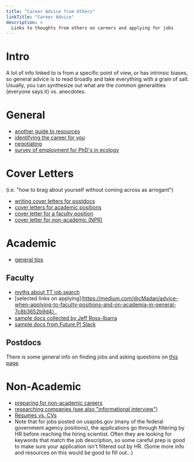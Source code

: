 ```yaml
---
title: "Career Advice from Others"
linkTitle: "Career Advice"
description: >
  Links to thoughts from others on careers and applying for jobs
---
```


# Intro

A lot of info linked to is from a specific point of view, or has intrinsic biases, so general advice is to read broadly and take everything with a grain of salt. Usually, you can synthesize out what are the common generalities (everyone says it) vs. anecdotes.

# General

* [another guide to resources](http://fromphdtolife.com/resources/)
* [identifying the career for you](https://80000hours.org/career-guide/)
* [negotiating](https://chroniclevitae.com/news/933-negotiating-nonacademic-style)
* [survey of employment for PhD's in ecology](https://doi.org/10.1002/ecs2.2031)

# Cover Letters
(i.e. "how to brag about yourself without coming across as arrogant")
* [writing cover letters for postdocs](http://www.asbmb.org/asbmbtoday/asbmbtoday_article.aspx?id=48927)
* [cover letters for academic positions](https://grad.illinois.edu/sites/default/files/pdfs/academiccoverletters.pdf)
* [cover letter for a faculty position](http://mitcommlab.mit.edu/broad/commkit/cover-letter-for-a-faculty-position/)
* [cover letter for non-academic (NPR)](https://www.npr.org/sections/ed/2017/02/27/502445571/hey-students-5-things-that-are-wrong-with-your-cover-letter)

# Academic

* [general tips](http://www.raulpacheco.org/2017/07/common-mistakes-to-avoid-in-academic-job-market-submissions/)

## Faculty

* [myths about TT job search](https://jfruscione.wordpress.com/2016/12/13/guest-post-addressing-the-myths/)
* [selected links on applying](https://medium.com/@cMadan/advice-when-applying-to-faculty-positions-and-on-academia-in-general-7c8b3652b9d4）
* [sample docs collected by Jeff Ross-Ibarra](https://github.com/RILAB/statements/tree/master/job_applications)
* [sample docs from Future PI Slack](https://drive.google.com/drive/folders/1ZNQXrOh_NJ7YKNajI8EC1329rGQzBjA4)

## Postdocs

There is some general info on finding jobs and asking questions on [this page](https://github.com/weecology/lab-wiki/wiki/Post-doc-advice).

# Non-Academic

* [preparing for non-academic careers](https://jessicalanger.com/blog/2016/1/14/4-things-to-do-in-grad-school-to-prepare-for-a-non-academic-career)
* [researching companies (see also "informational interview")](http://www.askamanager.org/2015/03/how-to-research-the-company-youre-interviewing-with.html)
* [Resumes vs. CVs](https://www.insidehighered.com/blogs/gradhacker/intro-resumes-cv-minded-academics)
* Note that for jobs posted on usajobs.gov (many of the federal government agency positions), the applications go through filtering by HR before reaching the hiring scientist. Often they are looking for keywords that match the job description, so some careful prep is good to make sure your application isn't filtered out by HR. (Some more info and resources on this would be good to fill out...)

